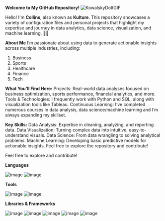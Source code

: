 **Welcome to My GitHub Repository!** ![KowalskyDoItGIF](https://github.com/user-attachments/assets/5990d2d4-48ea-4c19-a4cd-0a668fdd33ef)

Hello! I'm **Collins**, also known as **Kulture**. This repository showcases a variety of configuration files and personal projects that highlight my expertise and journey in data analytics, data science, visualization, and machine learning. 🚀✅


**About Me**
I’m passionate about using data to generate actionable insights across multiple industries, including:

1) Business
2) Sports
3) Healthcare
4) Finance
5) Tech

**What You'll Find Here:**
Projects: Real-world data analyses focused on business optimization, sports performance, financial analytics, and more.
Tools & Technologies: I frequently work with Python and SQL, along with visualization tools like Tableau.
Continuous Learning: I’ve completed numerous courses in data analysis, data science/machine learning and I’m always expanding my skillset.

**Key Skills:**
Data Analysis: Expertise in cleaning, analyzing, and reporting data.
Data Visualization: Turning complex data into intuitive, easy-to-understand visuals.
Data Science: From data wrangling to solving analytical problems.
Machine Learning: Developing basic predictive models for actionable insights.
Feel free to explore the repository and contribute!

Feel free to explore and contribute!

**Languages**

![image](https://github.com/user-attachments/assets/32125315-1681-4125-9570-55043714fa6e)
![image](https://github.com/user-attachments/assets/bdd1e1e7-56f0-43eb-bbca-85db8e7554bb)

**Tools**

![image](https://github.com/user-attachments/assets/a7337c4e-458d-47c2-81f6-5f0c0a5bb5a0)
![image](https://github.com/user-attachments/assets/61a658da-0755-4c12-b5dc-896e94776d96)

**Libraries & Frameworks**

![image](https://github.com/user-attachments/assets/c2e9605c-8cb1-4dcb-a252-737a4ba88f24)
![image](https://github.com/user-attachments/assets/9b486941-dcb6-4f9c-8693-19e07a17cac2)
![image](https://github.com/user-attachments/assets/fedf256c-9590-454c-a3ad-105e8b836279)
![image](https://github.com/user-attachments/assets/2e1cba64-9aa3-41e5-9a17-705bee92217e)
![image](https://github.com/user-attachments/assets/1cf0a0ad-47c7-4bff-a699-9601ef712c4b)














